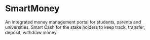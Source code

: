 SmartMoney
==========

An integrated money management portal for students, parents and universities. Smart Cash for the stake holders to keep track, transfer, deposit, withdraw money.
